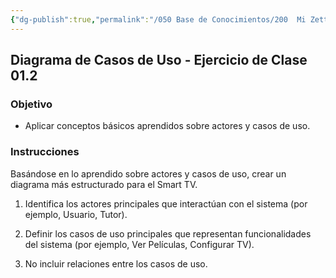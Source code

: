 ```yaml
---
{"dg-publish":true,"permalink":"/050 Base de Conocimientos/200  Mi Zettelkasten/100 Docencia/IS1/2025/Clase 09 Diagrama de Casos de Uso (Fundamentos y Elementos Básicos)/Zk Diagrama de Casos de Uso - Ejercicio de Clase 01.2/","tags":["digitalGarden"]}
---
```


## Diagrama de Casos de Uso - Ejercicio de Clase 01.2

### Objetivo

- Aplicar conceptos básicos aprendidos sobre actores y casos de uso.

### Instrucciones

Basándose en lo aprendido sobre actores y casos de uso, crear un diagrama más estructurado para el Smart TV.

1. Identifica los actores principales que interactúan con el sistema (por ejemplo, Usuario, Tutor).

2. Definir los casos de uso principales que representan funcionalidades del sistema (por ejemplo, Ver Películas, Configurar TV).

3. No incluir relaciones entre los casos de uso.
